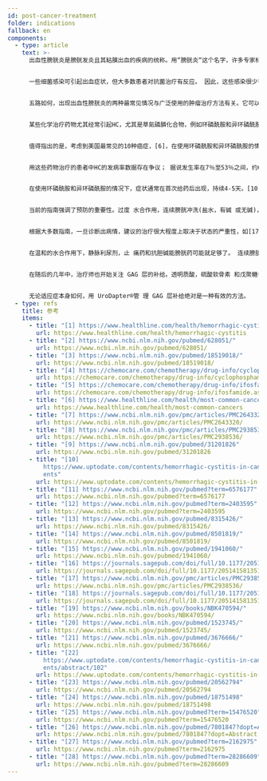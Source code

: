 ```yaml
---
id: post-cancer-treatment
folder: indications
fallback: en
components:
  - type: article
    text: >-
      出血性膀胱炎是膀胱发炎且其粘膜出血的疾病的统称。用“膀胱炎“这个名字，许多专家标记了不存在细菌感染的不同疾病，因为这些疾病的表型相似或相同。出血可以是微观的（1级），可见的（2级），可见的小凝块（3级）或大到足以阻塞尿液流动的凝块（4级）。[1]除出血外，最常见的症状是：排尿频率增加和尿急，夜尿症，疼痛（尤其是在排尿期间）和失去膀胱控制。感染也常常作为它的并发症出现。


      一些细菌感染可引起出血症状，但大多数患者对抗菌治疗有反应。 因此，这些感染很少导致慢性和/或复发性HC。工业中使用的某些化合物（例如苯胺和甲苯胺）也可以引起HC。一旦患者停止接触毒素，该病通常就不复存在。[2]几种病毒可能会导致HC， 但是，这种病大多是在很小的时候就出现了（这种情况会在几天之内消失），或者患者的免疫系统受到严重损害，例如骨髓或肾脏移植后。[3]


      五路如何，出现出血性膀胱炎的两种最常见情况与广泛使用的肿瘤治疗方法有关。它可以在化学治疗或放射治疗后出现。因此，这些病症通常分别称为"化学疗法膀胱炎"和"放射性膀胱炎"。应该指出的是，出血性膀胱炎的定义含糊不清，作者与国家之间存在差异。 某些疾病，无论其病因，都被标记为HC。在这里，应该指上述两种情况。


      某些化学治疗药物尤其经常引起HC，尤其是草氮磷膦化合物，例如环磷酰胺和异环磷酰胺。这些药物广泛用于几种化学治疗方案中，包括治疗实体瘤和淋巴瘤。[4]，[5]


      值得指出的是，考虑到美国最常见的10种癌症，[6]，在使用环磷酰胺和异环磷酰胺的情况下，症状通常在首次给药后出现，持续4-5天。可用于以下癌症类：（括号中为频率）乳腺癌（第一），肺癌（第二），膀胱癌（第六），非霍奇金淋巴瘤（第七），白血病（第十）。对于白血病，有30％的可能性膀胱炎会作为副作用出现。[7]此外，这些不是唯一可引起HC的化学治疗药物。


      用这些药物治疗的患者中HC的发病率数据存在争议； 据说发生率在7％至53％之间，约0.6％至15％的患者经历了严重的出血。[8]实际上，在许多癌症治疗情况下，药物在膀胱中表达的毒性作用限制了剂量。骨盆区放疗后的放射性膀胱炎的发生率为11–20％。[9]


      在使用环磷酰胺和异环磷酰胺的情况下，症状通常在首次给药后出现，持续4-5天。[10]然而，某些其它化合物（如白消安）可能会在放射治后数年引发化学性膀胱炎。[11]放射治疗表现为放射性膀胱炎的不良反应也可能在10或20年后发生。[12]


      当前的指南强调了预防的重要性。过度 水合作用，连续膀胱冲洗(盐水，有碱 或无碱)，高压氧治疗，美司钠(巯基 化合物)或膀胱内透明质酸钠(用于 GAG 层补充)是最常用的方法。[13]，[14]，[15]，[16]但是，其功效有关的 数据存在争议。


      根据大多数指南，一旦诊断出病情，建议的治疗很大程度上取决于状态的严重性，如[17]，[18]。在所有情况下都必须保持血流动力稳定，因此经常需要输血。在温和的水合作用下，静脉利尿剂，止痛药和抗胆碱能膀胱药可能就足够了。连续膀胱冲洗也被认为是有效的疗法。


      在温和的水合作用下，静脉利尿剂，止 痛药和抗胆碱能膀胱药可能就足够了。 连续膀胱冲洗也被认为是有效的疗法。 在更严重的情况下，除其它方法外，经 常进行膀胱内治疗。化学性膀胱炎的治 疗通常持续数天，而放射性膀胱炎的治 疗则持续六个月甚至更长。[19] 已知 有几种预防出血的药物。氨基己酸(类 似于氨基酸赖氨酸)抑制纤溶酶原激 活，从而增加血液凝结。[20]明矾(铵 明矾或硫酸铝钾)引起蛋白质沉淀并降 低毛细管渗透性。[21]硝酸银引起化学 凝固。[22]高毒性的福尔马林仅在患者 对其它治疗无反应的情况下使用。 根 据一些指导原则，应在此之前对患处进 行电灼疗法。


      在随后的几年中，治疗师也开始关注 GAG 层的补给。透明质酸，硫酸软骨素 和戊聚糖多硫酸钠已用于 HC 的治疗。[23],[24],[25]前列腺素和雌激素也已 经使用过， 但结果有争议。[26],[27],[28]


      无论适应症本身如何，用 UroDapter®管 理 GAG 层补给绝对是一种有效的方法。
  - type: refs
    title: 参考
    items:
      - title: "[1] https://www.healthline.com/health/hemorrhagic-cystitis"
        url: https://www.healthline.com/health/hemorrhagic-cystitis
      - title: "[2] https://www.ncbi.nlm.nih.gov/pubmed/628051/"
        url: https://www.ncbi.nlm.nih.gov/pubmed/628051/
      - title: "[3] https://www.ncbi.nlm.nih.gov/pubmed/18519018/"
        url: https://www.ncbi.nlm.nih.gov/pubmed/18519018/
      - title: "[4] https://chemocare.com/chemotherapy/drug-info/cyclophosphamide.aspx"
        url: https://chemocare.com/chemotherapy/drug-info/cyclophosphamide.aspx
      - title: "[5] https://chemocare.com/chemotherapy/drug-info/ifosfamide.aspx"
        url: https://chemocare.com/chemotherapy/drug-info/ifosfamide.aspx
      - title: "[6] https://www.healthline.com/health/most-common-cancers"
        url: https://www.healthline.com/health/most-common-cancers
      - title: "[7] https://www.ncbi.nlm.nih.gov/pmc/articles/PMC2643320/"
        url: https://www.ncbi.nlm.nih.gov/pmc/articles/PMC2643320/
      - title: "[8] https://www.ncbi.nlm.nih.gov/pmc/articles/PMC2938536/"
        url: https://www.ncbi.nlm.nih.gov/pmc/articles/PMC2938536/
      - title: "[9] https://www.ncbi.nlm.nih.gov/pubmed/31201826"
        url: https://www.ncbi.nlm.nih.gov/pubmed/31201826
      - title: "[10]
          https://www.uptodate.com/contents/hemorrhagic-cystitis-in-cancer-pati\
          ents"
        url: https://www.uptodate.com/contents/hemorrhagic-cystitis-in-cancer-patients
      - title: "[11] https://www.ncbi.nlm.nih.gov/pubmed?term=6576177"
        url: https://www.ncbi.nlm.nih.gov/pubmed?term=6576177
      - title: "[12] https://www.ncbi.nlm.nih.gov/pubmed?term=2403595"
        url: https://www.ncbi.nlm.nih.gov/pubmed?term=2403595
      - title: "[13] https://www.ncbi.nlm.nih.gov/pubmed/8315426/"
        url: https://www.ncbi.nlm.nih.gov/pubmed/8315426/
      - title: "[14] https://www.ncbi.nlm.nih.gov/pubmed/8501819/"
        url: https://www.ncbi.nlm.nih.gov/pubmed/8501819/
      - title: "[15] https://www.ncbi.nlm.nih.gov/pubmed/1941060/"
        url: https://www.ncbi.nlm.nih.gov/pubmed/1941060/
      - title: "[16] https://journals.sagepub.com/doi/full/10.1177/2051415813512647"
        url: https://journals.sagepub.com/doi/full/10.1177/2051415813512647
      - title: "[17] https://www.ncbi.nlm.nih.gov/pmc/articles/PMC2938536/"
        url: https://www.ncbi.nlm.nih.gov/pmc/articles/PMC2938536/
      - title: "[18] https://journals.sagepub.com/doi/full/10.1177/2051415813512647"
        url: https://journals.sagepub.com/doi/full/10.1177/2051415813512647
      - title: "[19] https://www.ncbi.nlm.nih.gov/books/NBK470594/"
        url: https://www.ncbi.nlm.nih.gov/books/NBK470594/
      - title: "[20] https://www.ncbi.nlm.nih.gov/pubmed/1523745/"
        url: https://www.ncbi.nlm.nih.gov/pubmed/1523745/
      - title: "[21] https://www.ncbi.nlm.nih.gov/pubmed/3676666/"
        url: https://www.ncbi.nlm.nih.gov/pubmed/3676666/
      - title: "[22]
          https://www.uptodate.com/contents/hemorrhagic-cystitis-in-cancer-pati\
          ents/abstract/102"
        url: https://www.uptodate.com/contents/hemorrhagic-cystitis-in-cancer-patients/abstract/102
      - title: "[23] https://www.ncbi.nlm.nih.gov/pubmed/20562794"
        url: https://www.ncbi.nlm.nih.gov/pubmed/20562794
      - title: "[24] https://www.ncbi.nlm.nih.gov/pubmed/18751498"
        url: https://www.ncbi.nlm.nih.gov/pubmed/18751498
      - title: "[25] https://www.ncbi.nlm.nih.gov/pubmed?term=15476520"
        url: https://www.ncbi.nlm.nih.gov/pubmed?term=15476520
      - title: "[26] https://www.ncbi.nlm.nih.gov/pubmed/7801847?dopt=Abstract"
        url: https://www.ncbi.nlm.nih.gov/pubmed/7801847?dopt=Abstract
      - title: "[27] https://www.ncbi.nlm.nih.gov/pubmed?term=2162975"
        url: https://www.ncbi.nlm.nih.gov/pubmed?term=2162975
      - title: "[28] https://www.ncbi.nlm.nih.gov/pubmed?term=28286609"
        url: https://www.ncbi.nlm.nih.gov/pubmed?term=28286609
---
```

